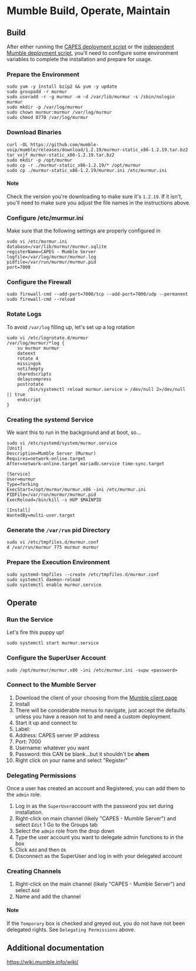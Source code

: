 # Mumble Build, Operate, Maintain

## Build
After either running the [CAPES deployment script](../deploy_capes.sh) or the [independent Mumble deployment script](deploy_mumble.sh), you'll need to configure some environment variables to complete the installation and prepare for usage.

### Prepare the Environment
```
sudo yum -y install bzip2 && yum -y update
sudo groupadd -r murmur
sudo useradd -r -g murmur -m -d /var/lib/murmur -s /sbin/nologin murmur
sudo mkdir -p /var/log/murmur
sudo chown murmur:murmur /var/log/murmur
sudo chmod 0770 /var/log/murmur
```

### Download Binaries
```
curl -OL https://github.com/mumble-voip/mumble/releases/download/1.2.19/murmur-static_x86-1.2.19.tar.bz2
tar vxjf murmur-static_x86-1.2.19.tar.bz2
sudo mkdir -p /opt/murmur
sudo cp -r ./murmur-static_x86-1.2.19/* /opt/murmur
sudo cp ./murmur-static_x86-1.2.19/murmur.ini /etc/murmur.ini
```
#### Note
Check the version you're downloading to make sure it's `1.2.19`. If it isn't, you'll need to make sure you adjust the file names in the instructions above.

### Configure /etc/murmur.ini
Make sure that the following settings are properly configured in
```
sudo vi /etc/murmur.ini
database=/var/lib/murmur/murmur.sqlite
registerName=CAPES - Mumble Server
logfile=/var/log/murmur/murmur.log
pidfile=/var/run/murmur/murmur.pid
port=7000
```

### Configure the Firewall
```
sudo firewall-cmd --add-port=7000/tcp --add-port=7000/udp --permanent
sudo firewall-cmd --reload
```

### Rotate Logs
To avoid `/var/log` filling up, let's set up a log rotation
```
sudo vi /etc/logrotate.d/murmur
/var/log/murmur/*log {
    su murmur murmur
    dateext
    rotate 4
    missingok
    notifempty
    sharedscripts
    delaycompress
    postrotate
        /bin/systemctl reload murmur.service > /dev/null 2>/dev/null || true
    endscript
}
```

### Creating the systemd Service
We want this to run in the background and at boot, so...
```
sudo vi /etc/systemd/system/murmur.service
[Unit]
Description=Mumble Server (Murmur)
Requires=network-online.target
After=network-online.target mariadb.service time-sync.target

[Service]
User=murmur
Type=forking
ExecStart=/opt/murmur/murmur.x86 -ini /etc/murmur.ini
PIDFile=/var/run/murmur/murmur.pid
ExecReload=/bin/kill -s HUP $MAINPID

[Install]
WantedBy=multi-user.target
```
### Generate the `/var/run` pid Directory
```
sudo vi /etc/tmpfiles.d/murmur.conf
d /var/run/murmur 775 murmur murmur
```

### Prepare the Execution Environment
```
sudo systemd-tmpfiles --create /etc/tmpfiles.d/murmur.conf
sudo systemctl daemon-reload
sudo systemctl enable murmur.service
```

## Operate
### Run the Service
Let's fire this puppy up!
```
sudo systemctl start murmur.service
```

### Configure the SuperUser Account
```
sudo /opt/murmur/murmur.x86 -ini /etc/murmur.ini -supw <password>
```

### Connect to the Mumble Server
1. Download the client of your choosing from the [Mumble client page](https://www.mumble.com/mumble-download.php)
1. Install
1. There will be considerable menus to navigate, just accept the defaults unless you have a reason not to and need a custom deployment.
1. Start it up and connect to
  1. Label: <unimportant>
  1. Address: CAPES server IP address
  1. Port: 7000
  1. Username: whatever you want
  1. Password: this CAN be blank...but it shouldn't be **ahem**
1. Right click on your name and select "Register"

### Delegating Permissions
Once a user has created an account and Registered, you can add them to the `admin` role.

1. Log in as the `SuperUser`account with the password you set during installation.
1. Right-click on main channel (likely "CAPES - Mumble Server") and select `Edit`
1 Go to the Groups tab
1. Select the `admin` role from the drop down
1. Type the user account you want to delegate admin functions to in the box
1. Click `Add` and then `Ok`
1. Disconnect as the SuperUser and log in with your delegated account

### Creating Channels
1. Right-click on the main channel (likely "CAPES - Mumble Server") and select `Add`
1. Name and add the channel

#### Note
If the `Temporary` box is checked and greyed out, you do not have not been delegated rights. See `Delegating Permissions` above.

## Additional documentation  
https://wiki.mumble.info/wiki/
